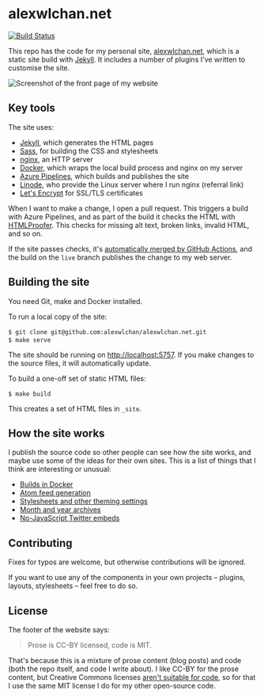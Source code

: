 # alexwlchan.net

[![Build Status](https://dev.azure.com/alexwlchan/alexwlchan/_apis/build/status/alexwlchan.alexwlchan.net?branchName=live)](https://dev.azure.com/alexwlchan/alexwlchan/_build?definitionId=1&_a=summary)

This repo has the code for my personal site, [alexwlchan.net][root], which is a static site build with [Jekyll][jekyll].
It includes a number of plugins I've written to customise the site.

<img src="screenshot_2021-08-30_2x.png" srcset="screenshot_2021-08-30_1x.png 1x, screenshot_2021-08-30_2x.png 2x" alt="Screenshot of the front page of my website">

[root]: https://alexwlchan.net
[jekyll]: https://jekyllrb.com/
[azure]: https://dev.azure.com/alexwlchan/alexwlchan/_build
[linode]: https://www.linode.com/?r=ba2e6ce21e0c63952a7c74967ea0b96617bd44a3
[nginx]: https://nginx.org/



## Key tools

The site uses:

*   [Jekyll][jekyll], which generates the HTML pages
*   [Sass][sass], for building the CSS and stylesheets
*   [nginx][nginx], an HTTP server
*   [Docker][docker], which wraps the local build process and nginx on my server
*   [Azure Pipelines][azure], which builds and publishes the site
*   [Linode][linode], who provide the Linux server where I run nginx (referral link)
*   [Let's Encrypt][letsencrypt] for SSL/TLS certificates

When I want to make a change, I open a pull request.
This triggers a build with Azure Pipelines, and as part of the build it checks the HTML with [HTMLProofer].
This checks for missing alt text, broken links, invalid HTML, and so on.

If the site passes checks, it's [automatically merged by GitHub Actions][automerge], and the build on the `live` branch publishes the change to my web server.

[jekyll]: https://jekyllrb.com/
[sass]: https://sass-lang.com/
[nginx]: https://nginx.org/
[docker]: https://www.docker.com/
[azure]: https://azure.microsoft.com/en-us/services/devops/pipelines/
[linode]: https://www.linode.com/?r=ba2e6ce21e0c63952a7c74967ea0b96617bd44a3
[letsencrypt]: https://letsencrypt.org
[HTMLProofer]: https://github.com/gjtorikian/html-proofer
[automerge]: https://github.com/alexwlchan/auto_merge_my_pull_requests



## Building the site

You need Git, make and Docker installed.

To run a local copy of the site:

```console
$ git clone git@github.com:alexwlchan/alexwlchan.net.git
$ make serve
```

The site should be running on <http://localhost:5757>.
If you make changes to the source files, it will automatically update.

To build a one-off set of static HTML files:

```console
$ make build
```

This creates a set of HTML files in `_site`.



## How the site works

I publish the source code so other people can see how the site works, and maybe use some of the ideas for their own sites.
This is a list of things that I think are interesting or unusual:

*   [Builds in Docker](docs/builds-in-docker.md)
*   [Atom feed generation](docs/atom-feed-generation.md)
*   [Stylesheets and other theming settings](docs/stylesheets.md)
*   [Month and year archives](docs/month-and-year-archives.md)
*   [No-JavaScript Twitter embeds](docs/twitter-embeds.md)



## Contributing

Fixes for typos are welcome, but otherwise contributions will be ignored.

If you want to use any of the components in your own projects – plugins, layouts, stylesheets – feel free to do so.



## License

The footer of the website says:

> Prose is CC-BY licensed, code is MIT.

That's because this is a mixture of prose content (blog posts) and code (both the repo itself, and code I write about).
I like CC-BY for the prose content, but Creative Commons licenses [aren't suitable for code][cc_code], so for that I use the same MIT license I do for my other open-source code.

[cc_code]: https://wiki.creativecommons.org/index.php/Frequently_Asked_Questions#Can_I_apply_a_Creative_Commons_license_to_software.3F

